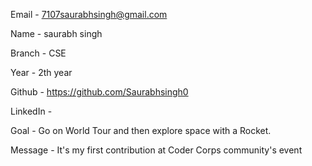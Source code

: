 Email - 7107saurabhsingh@gmail.com

Name - saurabh singh

Branch - CSE

Year - 2th year

Github - https://github.com/Saurabhsingh0

LinkedIn - 



Goal - Go on World Tour and then explore space with a Rocket.

Message - It's my first contribution at Coder Corps community's event